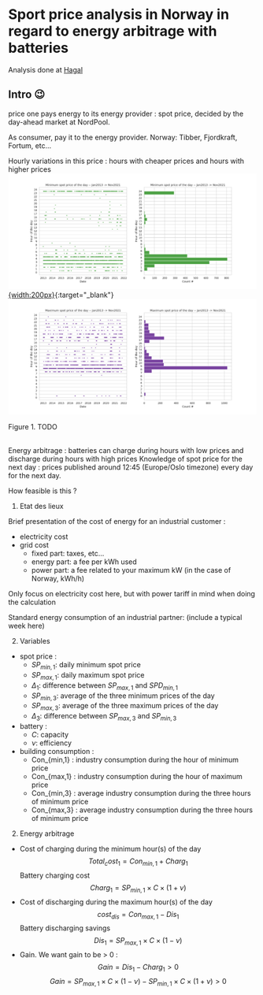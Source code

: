 # Sport price analysis in Norway in regard to energy arbitrage with batteries

Analysis done at [Hagal](www.hagal.com)


## Intro :wink:

price one pays energy to its energy provider : spot price, decided by the day-ahead market at NordPool.  

As consumer, pay it to the energy provider. Norway: Tibber, Fjordkraft, Fortum, etc...  

Hourly variations in this price : hours with cheaper prices and hours with higher prices  
[![Minimum price per day](/images/2021-12-01-battery-spot-price/minimum_spot_price_day.png) {width:200px}](/images/2021-12-01-battery-spot-price/minimum_spot_price_day.png){:target="_blank"}
[![Maximum price per day](/images/2021-12-01-battery-spot-price/maximum_spot_price_day.png)](/images/2021-12-01-battery-spot-price/maximum_spot_price_day.png)
<figcaption>Figure 1. TODO</figcaption>
<br/>

Energy arbitrage : batteries can charge during hours with low prices and discharge during hours with high prices
Knowledge of spot price for the next day : prices published around 12:45 (Europe/Oslo timezone) every day for the next day. 

How feasible is this ?

1. Etat des lieux

Brief presentation of the cost of energy for an industrial customer : 
 - electricity cost
 - grid cost
    - fixed part: taxes, etc...
    - energy part: a fee per kWh used
    - power part: a fee related to your maximum kW (in the case of Norway, kWh/h)

Only focus on electricity cost here, but with power tariff in mind when doing the calculation

Standard energy consumption of an industrial partner: (include a typical week here)

2. Variables

 - spot price : 
    - $SP_{min,1}$: daily minimum spot price
    - $SP_{max,1}$: daily maximum spot price
    - $\Delta_1$: difference between $SP_{max,1}$ and $SPD_{min,1}$
    - $SP_{min,3}$: average of the three minimum prices of the day
    - $SP_{max,3}$: average of the three maximum prices of the day
    - $\Delta_3$: difference between $SP_{max,3}$ and $SP_{min,3}$
 - battery : 
    - $C$: capacity
    - $\nu$: efficiency
 - building consumption : 
    - Con_{min,1} : industry consumption during the hour of minimum price
    - Con_{max,1} : industry consumption during the hour of maximum price
    - Con_{min,3} : average industry consumption during the three hours of minimum price
    - Con_{max,3} : average industry consumption during the three hours of minimum price

2. Energy arbitrage
 - Cost of charging during the minimum hour(s) of the day
$$
Total_cost_{1} = Con_{min,1} + Charg_{1}
$$
Battery charging cost
$$
Charg_{1} = SP_{min,1} \times C \times (1+\nu)
$$
 - Cost of discharging during the maximum hour(s) of the day
$$
cost_{dis} = Con_{max,1} - Dis_{1}
$$
Battery discharging savings
$$
Dis_{1} = SP_{max,1} \times C \times (1-\nu)
$$
 - Gain. We want gain to be > 0 : 
$$
Gain = Dis_{1} - Charg_{1} > 0
$$ 
$$
Gain = SP_{max,1} \times C \times (1-\nu) - SP_{min,1} \times C \times (1+\nu) > 0
$$ 